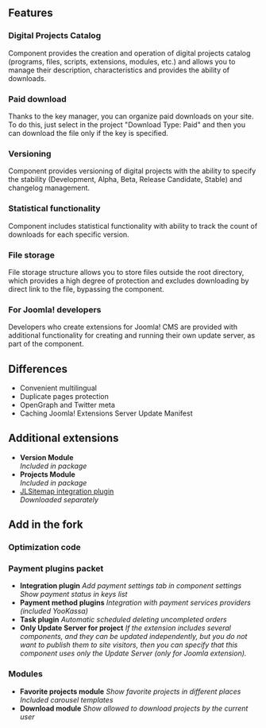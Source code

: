 ## Features
### Digital Projects Catalog
Component provides the creation and operation of digital projects catalog (programs, files, scripts, extensions, modules, etc.) and allows you to manage their description, characteristics and provides the ability of downloads.

### Paid download
Thanks to the key manager, you can organize paid downloads on your site.  
To do this, just select in the project "Download Type: Paid" and then you can download the file only if the key is specified.

### Versioning
Component provides versioning of digital projects with the ability to specify the stability (Development, Alpha, Beta, Release Candidate, Stable) and changelog management.

### Statistical functionality
Component includes statistical functionality with ability to track the count of downloads for each specific version.

### File storage
File storage structure allows you to store files outside the root directory, which provides a high degree of protection and excludes downloading by direct link to the file, bypassing the component.

### For Joomla! developers
Developers who create extensions for Joomla! CMS are provided with additional functionality for creating and running their own update server, as part of the component.

## Differences
* Convenient multilingual
* Duplicate pages protection
* OpenGraph and Twitter meta
* Caching Joomla! Extensions Server Update Manifest

## Additional extensions
* **Version Module**  
*Included in package*
* **Projects Module**  
*Included in package*
* [JLSitemap integration plugin](https://www.septdir.com/solutions/joomla/plugins/jlsitemap-swjprojects)  
*Downloaded separately*

## Add in the fork
### Optimization code
### Payment plugins packet
* **Integration plugin**
*Add payment settings tab in component settings*
*Show payment status in keys list*  
* **Payment method plugins**
*Integration with payment services providers (included YooKassa)*
* **Task plugin**
*Automatic scheduled deleting uncompleted orders*
* **Only Update Server for project**
*If the extension includes several components, and they can be updated independently, but you do not want to publish them to site visitors, then you can specify that this component uses only the Update Server (only for Joomla extension).*

### Modules
* **Favorite projects module**
*Show favorite projects in different places*
*Included carousel templates*
* **Download module**
*Show allowed to download projects by the current user* 
